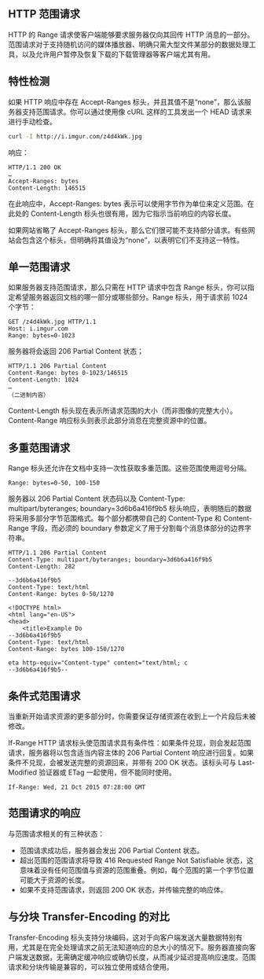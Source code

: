 ## HTTP 范围请求
HTTP 的 Range 请求使客户端能够要求服务器仅向其回传 HTTP 消息的一部分。范围请求对于支持随机访问的媒体播放器、明确只需大型文件某部分的数据处理工具，以及允许用户暂停及恢复下载的下载管理器等客户端尤其有用。
## 特性检测
如果 HTTP 响应中存在 Accept-Ranges 标头，并且其值不是“none”，那么该服务器支持范围请求。你可以通过使用像 cURL 这样的工具发出一个 HEAD 请求来进行手动检查。
```bash
curl -I http://i.imgur.com/z4d4kWk.jpg
```
响应：
```HTTP
HTTP/1.1 200 OK
…
Accept-Ranges: bytes
Content-Length: 146515
```
在此响应中，Accept-Ranges: bytes 表示可以使用字节作为单位来定义范围。在此处的 Content-Length 标头也很有用，因为它指示当前响应的内容长度。

如果网站省略了 Accept-Ranges 标头，那么它们很可能不支持部分请求。有些网站会包含这个标头，但明确将其值设为“none”，以表明它们不支持这一特性。
## 单一范围请求
如果服务器支持范围请求，那么只需在 HTTP 请求中包含 Range 标头，你可以指定希望服务器返回文档的哪一部分或哪些部分。Range 标头，用于请求前 1024 个字节：
```http
GET /z4d4kWk.jpg HTTP/1.1
Host: i.imgur.com
Range: bytes=0-1023
```
服务器将会返回 206 Partial Content 状态；
```http
HTTP/1.1 206 Partial Content
Content-Range: bytes 0-1023/146515
Content-Length: 1024
…
（二进制内容）
```
Content-Length 标头现在表示所请求范围的大小（而非图像的完整大小）。Content-Range 响应标头则表示此部分消息在完整资源中的位置。
## 多重范围请求
Range 标头还允许在文档中支持一次性获取多重范围。这些范围使用逗号分隔。
```http
Range: bytes=0-50, 100-150
```
服务器以 206 Partial Content 状态码以及 Content-Type: multipart/byteranges; boundary=3d6b6a416f9b5 标头响应，表明随后的数据将采用多部分字节范围格式。每个部分都携带自己的 Content-Type 和 Content-Range 字段，而必须的 boundary 参数定义了用于分割每个消息体部分的边界字符串。
```http
HTTP/1.1 206 Partial Content
Content-Type: multipart/byteranges; boundary=3d6b6a416f9b5
Content-Length: 282

--3d6b6a416f9b5
Content-Type: text/html
Content-Range: bytes 0-50/1270

<!DOCTYPE html>
<html lang="en-US">
<head>
    <title>Example Do
--3d6b6a416f9b5
Content-Type: text/html
Content-Range: bytes 100-150/1270

eta http-equiv="Content-type" content="text/html; c
--3d6b6a416f9b5--
```
## 条件式范围请求
当重新开始请求资源的更多部分时，你需要保证存储资源在收到上一个片段后未被修改。

If-Range HTTP 请求标头使范围请求具有条件性：如果条件兑现，则会发起范围请求，服务器将以包含适当内容主体的 206 Partial Content 响应进行回复。如果条件不兑现，会被发送完整的资源回来，并带有 200 OK 状态。该标头可与 Last-Modified 验证器或 ETag 一起使用，但不能同时使用。
```http
If-Range: Wed, 21 Oct 2015 07:28:00 GMT
```
## 范围请求的响应
与范围请求相关的有三种状态：

- 范围请求成功后，服务器会发出 206 Partial Content 状态。
- 超出范围的范围请求将导致 416 Requested Range Not Satisfiable 状态，这意味着没有任何范围值与资源的范围重叠。例如，每个范围的第一个字节位置可能大于资源的长度。
- 如果不支持范围请求，则返回 200 OK 状态，并传输完整的响应体。

## 与分块 Transfer-Encoding 的对比
Transfer-Encoding 标头支持分块编码，这对于向客户端发送大量数据特别有用，尤其是在完全处理请求之前无法知道响应的总大小的情况下。服务器直接向客户端发送数据，无需确定缓冲响应或确切长度，从而减少延迟提高响应速度。范围请求和分块传输是兼容的，可以独立使用或结合使用。